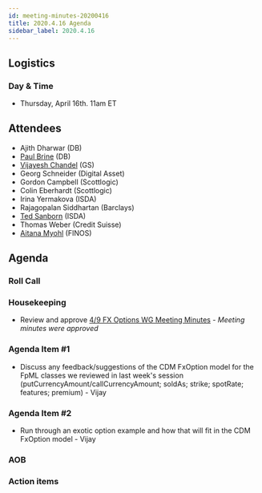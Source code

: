 ```yaml
---
id: meeting-minutes-20200416
title: 2020.4.16 Agenda
sidebar_label: 2020.4.16
---
```


## Logistics 
### Day & Time
* Thursday, April 16th. 11am ET

## Attendees
* Ajith Dharwar (DB)
* [Paul Brine](https://github.com/brinepa) (DB)
* [Vijayesh Chandel](https://github.com/Vijayesh-Chandel) (GS)
* Georg Schneider (Digital Asset)
* Gordon Campbell (Scottlogic)
* Colin Eberhardt (Scottlogic)
* Irina Yermakova (ISDA)
* Rajagopalan Siddhartan (Barclays)
* [Ted Sanborn](https://github.com/TSanborn-ISDA) (ISDA)
* Thomas Weber (Credit Suisse)
* [Aitana Myohl](https://github.com/aitana16) (FINOS)

## Agenda

### Roll Call

### Housekeeping
* Review and approve [4/9 FX Options WG Meeting Minutes](https://github.com/finos/alloy/blob/master/meeting-minutes/fx-options-wg/2020.4.9-fx-options-wg-meeting.md) - _Meeting minutes were approved_

### Agenda Item #1
* Discuss any feedback/suggestions of the CDM FxOption model for the FpML classes we reviewed in last week's session (putCurrencyAmount/callCurrencyAmount; soldAs; strike; spotRate; features; premium) - Vijay

### Agenda Item #2
* Run through an exotic option example and how that will fit in the CDM FxOption model - Vijay

### AOB

### Action items
